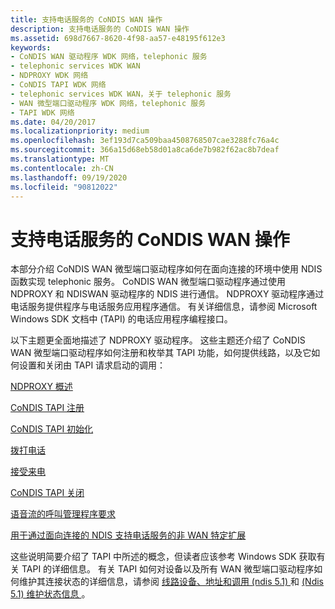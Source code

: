 ```yaml
---
title: 支持电话服务的 CoNDIS WAN 操作
description: 支持电话服务的 CoNDIS WAN 操作
ms.assetid: 698d7667-8620-4f98-aa57-e48195f612e3
keywords:
- CoNDIS WAN 驱动程序 WDK 网络，telephonic 服务
- telephonic services WDK WAN
- NDPROXY WDK 网络
- CoNDIS TAPI WDK 网络
- telephonic services WDK WAN，关于 telephonic 服务
- WAN 微型端口驱动程序 WDK 网络，telephonic 服务
- TAPI WDK 网络
ms.date: 04/20/2017
ms.localizationpriority: medium
ms.openlocfilehash: 3ef193d7ca509baa4508768507cae3288fc76a4c
ms.sourcegitcommit: 366a15d68eb58d01a8ca6de7b982f62ac8b7deaf
ms.translationtype: MT
ms.contentlocale: zh-CN
ms.lasthandoff: 09/19/2020
ms.locfileid: "90812022"
---
```

# <a name="condis-wan-operations-that-support-telephonic-services"></a>支持电话服务的 CoNDIS WAN 操作





本部分介绍 CoNDIS WAN 微型端口驱动程序如何在面向连接的环境中使用 NDIS 函数实现 telephonic 服务。 CoNDIS WAN 微型端口驱动程序通过使用 NDPROXY 和 NDISWAN 驱动程序的 NDIS 进行通信。 NDPROXY 驱动程序通过电话服务提供程序与电话服务应用程序通信。 有关详细信息，请参阅 Microsoft Windows SDK 文档中 (TAPI) 的电话应用程序编程接口。

以下主题更全面地描述了 NDPROXY 驱动程序。 这些主题还介绍了 CoNDIS WAN 微型端口驱动程序如何注册和枚举其 TAPI 功能，如何提供线路，以及它如何设置和关闭由 TAPI 请求启动的调用：

[NDPROXY 概述](ndproxy-overview.md)

[CoNDIS TAPI 注册](condis-tapi-registration.md)

[CoNDIS TAPI 初始化](condis-tapi-initialization.md)

[拨打电话](making-outgoing-calls.md)

[接受来电](accepting-incoming-calls.md)

[CoNDIS TAPI 关闭](condis-tapi-shutdown.md)

[语音流的呼叫管理程序要求](responding-to-an-oid-co-tapi-line-caps-query.md)

[用于通过面向连接的 NDIS 支持电话服务的非 WAN 特定扩展](non-wan-specific-extensions-to-support-telephonic-services-over-connec.md)

这些说明简要介绍了 TAPI 中所述的概念，但读者应该参考 Windows SDK 获取有关 TAPI 的详细信息。 有关 TAPI 如何对设备以及所有 WAN 微型端口驱动程序如何维护其连接状态的详细信息，请参阅 [线路设备、地址和调用 (ndis 5.1) ](/previous-versions/windows/hardware/network/ff549181(v=vs.85)) 和 [ (Ndis 5.1) 维护状态信息 ](/previous-versions/windows/hardware/network/ff549232(v=vs.85))。

 

